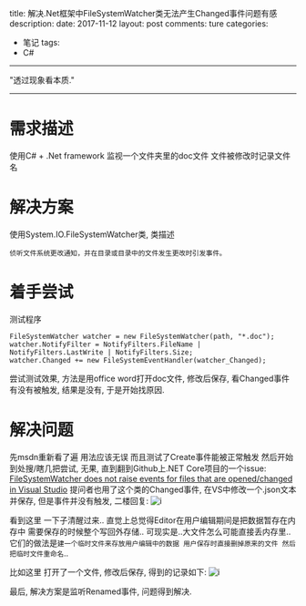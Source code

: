 title: 解决.Net框架中FileSystemWatcher类无法产生Changed事件问题有感
description: 
date: 2017-11-12
layout: post
comments: ture
categories:
- 笔记
tags: 
- C#
---

"透过现象看本质." 


<!--more-->

---

需求描述
========
使用C# + .Net framework 监视一个文件夹里的doc文件 文件被修改时记录文件名

解决方案
========
使用System.IO.FileSystemWatcher类, 类描述
```
侦听文件系统更改通知，并在目录或目录中的文件发生更改时引发事件。
```

着手尝试
========
测试程序
```
FileSystemWatcher watcher = new FileSystemWatcher(path, "*.doc");
watcher.NotifyFilter = NotifyFilters.FileName | NotifyFilters.LastWrite | NotifyFilters.Size;     
watcher.Changed += new FileSystemEventHandler(watcher_Changed);
```

尝试测试效果, 方法是用office word打开doc文件, 修改后保存, 看Changed事件有没有被触发, 结果是没有, 于是开始找原因.

解决问题
========
先msdn重新看了遍 用法应该无误 而且测试了Create事件能被正常触发
然后开始到处搜/瞎几把尝试, 无果, 直到翻到Github上.NET Core项目的一个issue: [FileSystemWatcher does not raise events for files that are opened/changed in Visual Studio](https://github.com/dotnet/corefx/issues/9462)
提问者也用了这个类的Changed事件, 在VS中修改一个.json文本并保存, 但是事件并没有触发, 二楼回复:
![i](/i/note_filesystemwatcher/1.png)

看到这里 一下子清醒过来.. 直觉上总觉得Editor在用户编辑期间是把数据暂存在内存中 需要保存的时候整个写回外存储.. 
可现实是..大文件怎么可能直接丢内存里.. 它们的做法是``建一个临时文件来存放用户编辑中的数据 用户保存时直接删掉原来的文件 然后把临时文件重命名``..

比如这里 打开了一个文件, 修改后保存, 得到的记录如下:
![i](/i/note_filesystemwatcher/2.png)

最后, 解决方案是监听Renamed事件, 问题得到解决.
